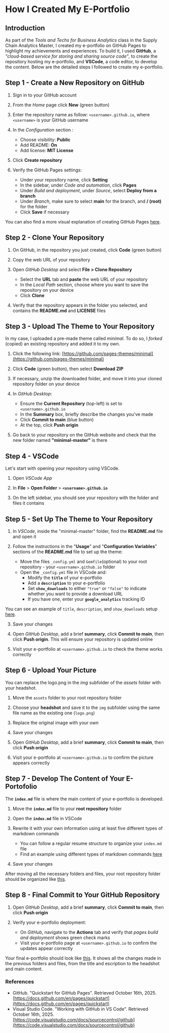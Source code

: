 # How I Created My E-Portfolio

## Introduction

As part of the *Tools and Techs for Business Analytics* class in the Supply Chain Analytics Master, I created my e-portfolio on GitHub Pages to highlight my achievements and experiences. To build it, I used **GitHub**, a *"cloud-based service for storing and sharing source code"*, to create the repository hosting my e-portfolio, and **VSCode**, a code editor, to develop the content. Below are the detailed steps I followed to create my e-portfolio. 

## Step 1 - Create a New Repository on GitHub
1. Sign in to your GitHub account

2. From the *Home* page click **New** (green button)

3. Enter the repository name as follow: `<username>.github.io`, where `<username>` is your GitHub username

4. In the *Configuration* section : 
    - Choose visibility: **Public**
    - Add README: **On**
    - Add license: **MIT License**

5. Click **Create repository**

6. Verify the GitHub Pages settings: 
    - Under your repository name, click **Setting**
    - In the sidebar, under *Code and automation*, click **Pages**
    - Under *Build and deployment*, under *Source*, select **Deploy from a branch** 
    - Under *Branch*,  make sure to select **main** for the branch, and **/ (root)** for the folder 
    - Click **Save** if necessary

You can also find a more visual explanation of creating GitHub Pages [here](https://docs.github.com/en/pages/quickstart).

## Step 2 - Clone Your Repository 
1. On GitHub, in the repository you just created, click **Code** (green button)

2. Copy the web URL of your repository

3. Open *GitHub Desktop* and select **File > Clone Repository** 
    - Select the **URL** tab and **paste** the web URL of your repository
    - In the *Local Path* section, choose where you want to save the repository on your device
    - Click **Clone**

4. Verify that the repository appears in the folder you selected, and contains the **README.md** and **LICENSE** files

## Step 3 - Upload The Theme to Your Repository
In my case, I uploaded a pre-made theme called *minimal*. To do so, I *forked* (copied) an existing repository and added it to my own. 
1. Click the following link: [https://github.com/pages-themes/minimal](https://github.com/pages-themes/minimal)

2. Click **Code** (green button), then select **Download ZIP**

3. If necessary, unzip the downloaded folder, and move it into your cloned repository folder on your device 

4. In *GitHub Desktop*: 
    - Ensure the **Current Repository** (top-left) is set to `<username>.github.io`
    - In the **Summary** box, briefly describe the changes you've made
    - Click **Commit to main** (blue button)
    - At the top, click **Push origin** 

5. Go back to your repository on the GitHub website and check that the new folder named **"minimal-master"** is there

## Step 4 - VSCode 
Let's start with opening your repository using VSCode. 
1. Open *VSCode App*

2. In **File** > **Open Folder** > **`<username>.github.io`** 

3. On the left sidebar, you should see your repository with the folder and files it contains

## Step 5 - Set Up The Theme to Your Repository
1. In *VSCode*, inside the "minimal-master" folder, find the **README.md** file and open it

2. Follow the instructions in the "**Usage**" and "**Configuration Variables**" sections of the **README.md** file to set up the theme: 
    - Move the files `_config.yml` and `Gemfile`(optional) to your root repository - your `<username>.github.io` folder
    - Open the `_config.yml` file in VSCode and: 
        - Modify the **`title`** of your e-portfolio
        - Add a **`description`** to your e-portfolio
        - Set **`show_downloads`** to either `"true"` or `"false"` to indicate whether you want to provide a download URL
        - If you have one, enter your **`google_analytics`** tracking ID 

You can see  an example of `title`, `description`, and `show_downloads` setup [here](../assets/img/config.yml_updated.png). 

3. Save your changes

4. Open *GitHub Desktop*, add a brief **summary**, click **Commit to main**, then click **Push origin**. This will ensure your repository is updated online 

5. Visit your e-portfolio at `<username>.github.io` to check the theme works correctly

## Step 6 - Upload Your Picture
You can replace the logo.png in the *img* subfolder of the *assets* folder with your headshot. 
1. Move the `assets` folder to your root repository folder

2. Choose your **headshot** and save it to the `img` subfolder using the same file name as the existing one (`logo.png`)

3. Replace the original image with your own

4. Save your changes

5. Open *GitHub Desktop*, add a brief **summary**, click **Commit to main**, then click **Push origin**

6. Visit your e-portfolio at `<username>.github.io` to confirm the picture appears correctly

## Step 7 - Develop The Content of Your E-Portofolio
The **`index.md`** file is where the main content of your e-portfolio is developed. 
1.  Move the **`index.md`** file to your **root repository** folder

2. Open the **`index.md`** file in VSCode

3. Rewrite it with your own information using at least five different types of markdown commands
    - You can follow a regular resume structure to organize your `index.md` file
    - Find an example using different types of markdown commands [here](../assets/img/index.md_updated.png)

4. Save your changes

After moving all the necessary folders and files, your root repository folder should be organized like [this](../assets/img/root_folder_org.png).

## Step 8 - Final Commit to Your GitHub Repository
1. Open *GitHub Desktop*, add a brief **summary**, click **Commit to main**, then click **Push origin**

2. Verify your e-portfolio deployment: 
    - On *GitHub*, navigate to the **Actions** tab and verify that *pages build and deployment* shows green check marks
    - Visit your e-portfolio page at `<username>.github.io` to confirm the updates appear correctly 

Your final e-portfolio should look like [this](../assets/img/final_eportfolio.png). It shows all the changes made in the previous folders and files, from the title and escription to the headshot and main content. 

### References
- GitHub. "Quickstart for GitHub Pages". Retrieved October 16th, 2025. [https://docs.github.com/en/pages/quickstart](https://docs.github.com/en/pages/quickstart)
- Visual Studio Code. "Working with GitHub in VS Code". Retrieved October 16th, 2025. [https://code.visualstudio.com/docs/sourcecontrol/github](https://code.visualstudio.com/docs/sourcecontrol/github)
